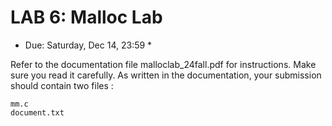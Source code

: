 # LAB 6: Malloc Lab

* Due: Saturday, Dec 14, 23:59 *

Refer to the documentation file malloclab_24fall.pdf for instructions. Make sure you read it carefully.
As written in the documentation, your submission should contain two files :

```
mm.c
document.txt
```